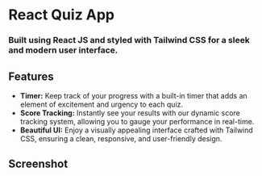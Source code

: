 # React Quiz App

### Built using React JS and styled with Tailwind CSS for a sleek and modern user interface.

## Features

- <b>Timer:</b> Keep track of your progress with a built-in timer that adds an element of excitement and urgency to each quiz.
- <b>Score Tracking:</b> Instantly see your results with our dynamic score tracking system, allowing you to gauge your performance in real-time.
- <b>Beautiful UI:</b> Enjoy a visually appealing interface crafted with Tailwind CSS, ensuring a clean, responsive, and user-friendly design.

## Screenshot
